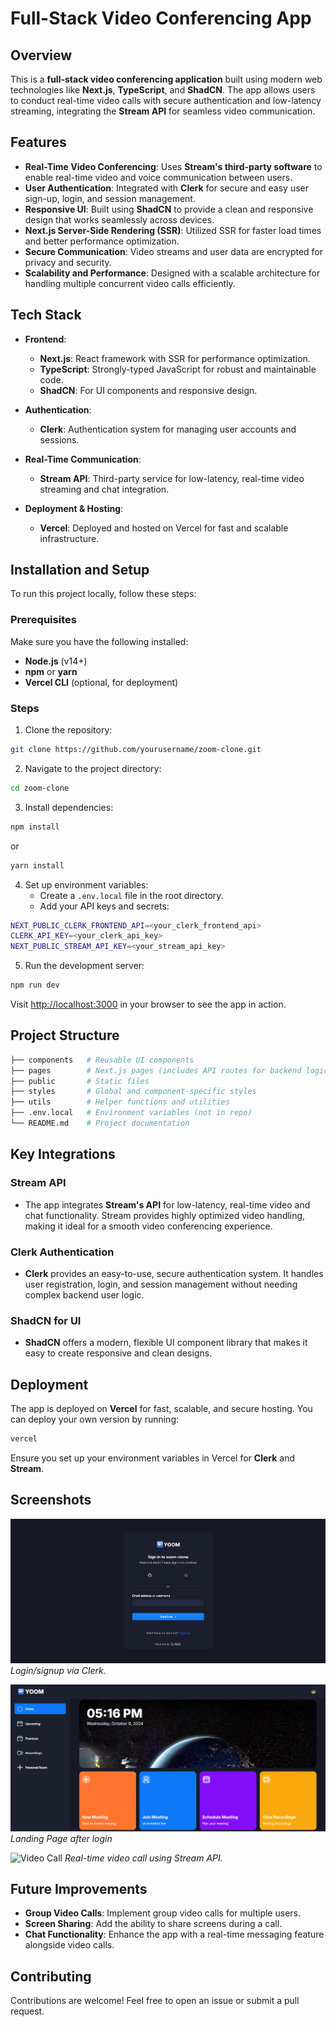

# Full-Stack Video Conferencing App

## Overview

This is a **full-stack video conferencing application** built using modern web technologies like **Next.js**, **TypeScript**, and **ShadCN**. The app allows users to conduct real-time video calls with secure authentication and low-latency streaming, integrating the **Stream API** for seamless video communication.

## Features

- **Real-Time Video Conferencing**: Uses **Stream's third-party software** to enable real-time video and voice communication between users.
- **User Authentication**: Integrated with **Clerk** for secure and easy user sign-up, login, and session management.
- **Responsive UI**: Built using **ShadCN** to provide a clean and responsive design that works seamlessly across devices.
- **Next.js Server-Side Rendering (SSR)**: Utilized SSR for faster load times and better performance optimization.
- **Secure Communication**: Video streams and user data are encrypted for privacy and security.
- **Scalability and Performance**: Designed with a scalable architecture for handling multiple concurrent video calls efficiently.

## Tech Stack

- **Frontend**: 
  - **Next.js**: React framework with SSR for performance optimization.
  - **TypeScript**: Strongly-typed JavaScript for robust and maintainable code.
  - **ShadCN**: For UI components and responsive design.
  
- **Authentication**:
  - **Clerk**: Authentication system for managing user accounts and sessions.

- **Real-Time Communication**:
  - **Stream API**: Third-party service for low-latency, real-time video streaming and chat integration.

- **Deployment & Hosting**:
  - **Vercel**: Deployed and hosted on Vercel for fast and scalable infrastructure.

## Installation and Setup

To run this project locally, follow these steps:

### Prerequisites

Make sure you have the following installed:
- **Node.js** (v14+)
- **npm** or **yarn**
- **Vercel CLI** (optional, for deployment)

### Steps

1. Clone the repository:

```bash
git clone https://github.com/yourusername/zoom-clone.git
```

2. Navigate to the project directory:

```bash
cd zoom-clone
```

3. Install dependencies:

```bash
npm install
```
or
```bash
yarn install
```

4. Set up environment variables:
   - Create a `.env.local` file in the root directory.
   - Add your API keys and secrets:

```bash
NEXT_PUBLIC_CLERK_FRONTEND_API=<your_clerk_frontend_api>
CLERK_API_KEY=<your_clerk_api_key>
NEXT_PUBLIC_STREAM_API_KEY=<your_stream_api_key>
```

5. Run the development server:

```bash
npm run dev
```

Visit [http://localhost:3000](http://localhost:3000) in your browser to see the app in action.

## Project Structure

```bash
├── components   # Reusable UI components
├── pages        # Next.js pages (includes API routes for backend logic)
├── public       # Static files
├── styles       # Global and component-specific styles
├── utils        # Helper functions and utilities
├── .env.local   # Environment variables (not in repo)
└── README.md    # Project documentation
```

## Key Integrations

### Stream API

- The app integrates **Stream's API** for low-latency, real-time video and chat functionality. Stream provides highly optimized video handling, making it ideal for a smooth video conferencing experience.

### Clerk Authentication

- **Clerk** provides an easy-to-use, secure authentication system. It handles user registration, login, and session management without needing complex backend user logic.

### ShadCN for UI

- **ShadCN** offers a modern, flexible UI component library that makes it easy to create responsive and clean designs.

## Deployment

The app is deployed on **Vercel** for fast, scalable, and secure hosting. You can deploy your own version by running:

```bash
vercel
```

Ensure you set up your environment variables in Vercel for **Clerk** and **Stream**.

## Screenshots

![alt text](image-1.png)
*Login/signup via Clerk.*

![alt text](image.png)
*Landing Page after login*

![Video Call](path-to-screenshot-2.png)
*Real-time video call using Stream API.*

## Future Improvements

- **Group Video Calls**: Implement group video calls for multiple users.
- **Screen Sharing**: Add the ability to share screens during a call.
- **Chat Functionality**: Enhance the app with a real-time messaging feature alongside video calls.




## Contributing

Contributions are welcome! Feel free to open an issue or submit a pull request.
